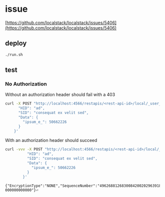# issue

[https://github.com/localstack/localstack/issues/5406](https://github.com/localstack/localstack/issues/5406)

## deploy

```bash
./run.sh
```

## test

### No Authorization

Without an authorization header should fail with a 403

```bash
curl -X POST "http://localhost:4566/restapis/<rest-api-id>/local/_user_request_/sites/1/ingest"  -H 'Content-Type: application/json' -d '{
      "HID": "ad",
      "SID": "consequat ex velit sed",
      "Data": {
        "ipsum_e_": 50662226
      }
    }'
```

With an authorization header should succeed

```bash
curl -vvv -X POST "http://localhost:4566/restapis/<rest-api-id>/local/_user_request_/sites/1/ingest"  -H "Authorization: Bearer eyJhbGciOiJIUzI1NiIsInR5cCI6IkpXVCJ9.eyJzdWIiOiIxMjM0NTY3ODkwIiwibmFtZSI6IkpvaG4gRG9lIiwiaWF0IjoxNTE2MjM5MDIyfQ.SflKxwRJSMeKKF2QT4fwpMeJf36POk6yJV_adQssw5c" -H 'Content-Type: application/json' -d '{
          "HID": "ad",
          "SID": "consequat ex velit sed",
          "Data": {
            "ipsum_e_": 50662226
          }
        }'
```

```
{"EncryptionType":"NONE","SequenceNumber":"49626881268300842002029639182150789384029730780471099394","ShardId":"shardId-000000000000"}⏎
```
